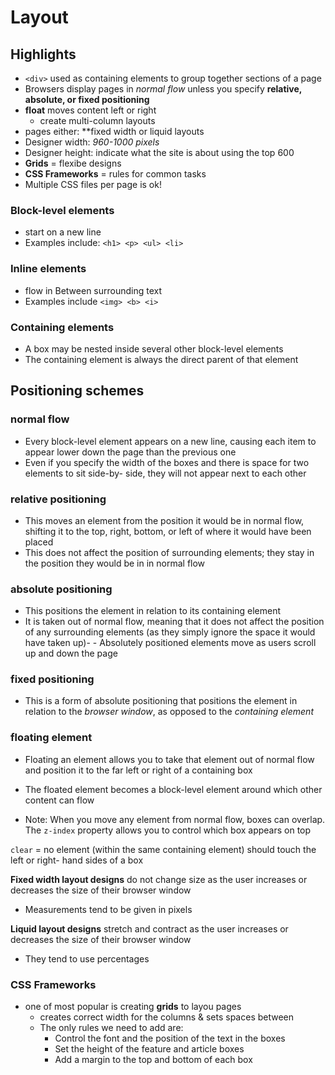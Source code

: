 # Layout

## Highlights

- `<div>` used as containing elements to group together sections of a page
- Browsers display pages in *normal flow* unless you specify **relative, absolute, or fixed positioning**
- **float** moves content left or right
  - create multi-column layouts
- pages either: **fixed width or liquid layouts
- Designer width: *960-1000 pixels*
- Designer height: indicate what the site is about using the top 600
- **Grids** = flexibe designs
- **CSS Frameworks** = rules for common tasks
- Multiple CSS files per page is ok!

### Block-level elements

- start on a new line
- Examples include: `<h1> <p> <ul> <li>`

### Inline elements

- flow in Between surrounding text
- Examples include `<img> <b> <i>`

### Containing elements

- A box may be nested inside several other block-level elements
- The containing element is always the direct parent of that element

## Positioning schemes

### normal flow

- Every block-level element appears on a new line, causing each item to appear lower down the page than the previous one
- Even if you specify the width
of the boxes and there is space for two elements to sit side-by- side, they will not appear next to each other

### relative positioning

- This moves an element from the position it would be in normal flow, shifting it to the top, right, bottom, or left of where it would have been placed
- This does not affect the position of surrounding elements; they stay in the position they would be in in normal flow

### absolute positioning

- This positions the element
in relation to its containing element
- It is taken out of normal flow, meaning that it does not affect the position of any surrounding elements (as they simply ignore the space it would have taken up)- - Absolutely positioned elements move as users scroll up and down the page

### fixed positioning

- This is a form of absolute positioning that positions
the element in relation to the *browser window*, as opposed to the *containing element*

### floating element

- Floating an element allows you to take that element out
of normal flow and position
it to the far left or right of a containing box
- The floated element becomes a block-level element around which other content can flow

- Note: When you move
any element from normal flow, boxes can overlap. The `z-index` property allows you to control which box appears on top

`clear` = no element (within the same containing element) should touch the left or right- hand sides of a box

**Fixed width layout designs** do not change size as the user increases or decreases the size of their browser window

- Measurements tend to be given in pixels

**Liquid layout designs** stretch and contract as the user increases or decreases the size of their browser window

- They tend to use percentages

### CSS Frameworks

- one of most popular is creating **grids** to layou pages
  - creates correct width for the columns & sets spaces between
  - The only rules we need to add are:
    - Control the font and the position of the text in the boxes
    - Set the height of the feature and article boxes
    - Add a margin to the top and bottom of each box